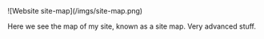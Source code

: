 <html>
<head>
  <title>Reflecting on Design</title>
</head>
<body>
  ![Website site-map](/imgs/site-map.png)
  <p> Here we see the map of my site, known as a site map. Very advanced stuff. </p>
</body>
</html>